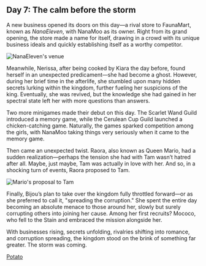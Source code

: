 ## Day 7: The calm before the storm

A new business opened its doors on this day—a rival store to FaunaMart, known as _NanaEleven_, with NanaMoo as its owner. Right from its grand opening, the store made a name for itself, drawing in a crowd with its unique business ideals and quickly establishing itself as a worthy competitor.

![NanaEleven's venue](images-opt/nanaeleven.webp)

Meanwhile, Nerissa, after being cooked by Kiara the day before, found herself in an unexpected predicament—she had become a ghost. However, during her brief time in the afterlife, she stumbled upon many hidden secrets lurking within the kingdom, further fueling her suspicions of the king. Eventually, she was revived, but the knowledge she had gained in her spectral state left her with more questions than answers.

Two more minigames made their debut on this day. The Scarlet Wand Guild introduced a memory game, while the Cerulean Cup Guild launched a chicken-catching game. Naturally, the games sparked competition among the girls, with NanaMoo taking things very seriously when it came to the memory game.

Then came an unexpected twist. Raora, also known as Queen Mario, had a sudden realization—perhaps the tension she had with Tam wasn’t hatred after all. Maybe, just maybe, Tam was actually in love with her. And so, in a shocking turn of events, Raora proposed to Tam.

![Mario's proposal to Tam](images-opt/marry.webp)

Finally, Bijou’s plan to take over the kingdom fully throttled forward—or as she preferred to call it, "spreading the corruption." She spent the entire day becoming an absolute menace to those around her, slowly but surely corrupting others into joining her cause. Among her first recruits? Mococo, who fell to the Stain and embraced the mission alongside her.

With businesses rising, secrets unfolding, rivalries shifting into romance, and corruption spreading, the kingdom stood on the brink of something far greater. The storm was coming.

[Potato](#easter:easter-potato)
